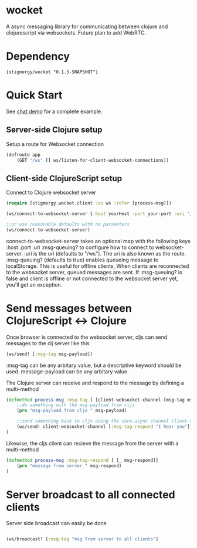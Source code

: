 # wocket

A async messaging library for communicating between clojure and clojurescript via websockets. Future plan to add
WebRTC.

# Dependency

    [stigmergy/wocket "0.1.5-SNAPSHOT"] 
    
# Quick Start

See [chat demo](/example-project) for a complete example.

## Server-side Clojure setup

Setup a route for Websocket connection

```Clojure
(defroute app
    (GET "/ws" [] ws/listen-for-client-websocket-connections))
```

## Client-side ClojureScript setup

Connect to Clojure websocket server

```Clojure
(require [stigmergy.wocket.client :as ws :refer [process-msg]])

(ws/connect-to-websocket-server {:host yourHost :port your-port :uri "/ws" :msg-queuing? false}) 

;;or use reasonable defaults with no parameters
(ws/connect-to-websocket-server)

```
connect-to-websocket-server takes an optional map with the following keys :host :port :uri :msg-queuing? to
configure how to connect to websocket-server. :uri is the uri (defaults to "/ws"). The uri
is also known as the route. :msg-queuing? (defaults to true) enables queueing message to localStorage. This is useful
for offline clients, When clients are reconnected to the websocket server, queued messages are sent.  If :msg-queuing? 
is false and client is offline or not connected to the websocket server yet, you'll get an exception.

# Send messages between ClojureScript <-> Clojure

Once browser is connected to the websocket server, cljs can send messages to the clj server like this

```Clojure
(ws/send! [:msg-tag msg-payload])

```

:msg-tag can be any arbitary value, but a descriptive keyword should be used. 
message-payload can be any arbitary value.

The Clojure server can receive and respond to the message by defining a multi-method 

```Clojure
(defmethod process-msg :msg-tag [ [client-websocket-channel [msg-tag msg-payload]] ]
    ;;do something with the msg-payload from cljs
    (prn "msg-payload from cljs " msg-payload)

    ;;send something back to cljs using the core.async channel client-socket-channel
    (ws/send! client-websocket-channel [:msg-tag-respond "I hear you"])
)
```
Likewise, the cljs client can recieve the message from the server with a multi-method

```Clojure
(defmethod process-msg :msg-tag-respond [ [_ msg-respond]]
    (prn "message from server " msg-respond)
)
```

# Server broadcast to all connected clients

Server side broadcast can easily be done

```Clojure

(ws/broadcast! [:msg-tag "msg from server to all clients"]

```
